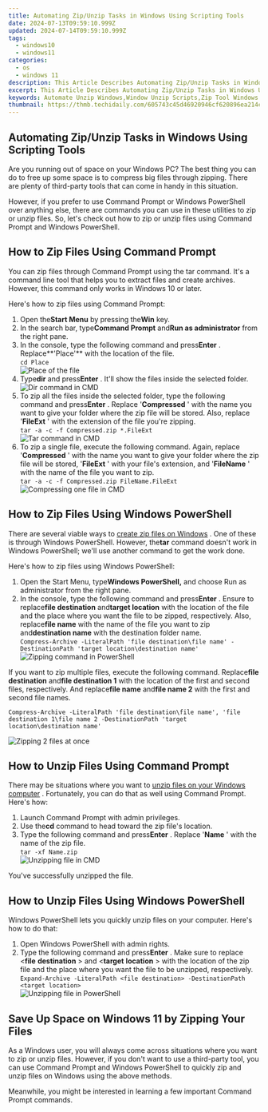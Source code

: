 ```yaml
---
title: Automating Zip/Unzip Tasks in Windows Using Scripting Tools
date: 2024-07-13T09:59:10.999Z
updated: 2024-07-14T09:59:10.999Z
tags:
  - windows10
  - windows11
categories:
  - os
  - windows 11
description: This Article Describes Automating Zip/Unzip Tasks in Windows Using Scripting Tools
excerpt: This Article Describes Automating Zip/Unzip Tasks in Windows Using Scripting Tools
keywords: Automate Unzip Windows,Window Unzip Scripts,Zip Tool Windows Script,Windows File Automation,Script Zip Extract Windows,Easy Windows Unzip Script,Scripting Tools Unzip Task
thumbnail: https://thmb.techidaily.com/605743c45d46920946cf620896ea214cdef6126e457144d63179eeaf5994b016.jpg
---
```


## Automating Zip/Unzip Tasks in Windows Using Scripting Tools

 Are you running out of space on your Windows PC? The best thing you can do to free up some space is to compress big files through zipping. There are plenty of third-party tools that can come in handy in this situation.

 However, if you prefer to use Command Prompt or Windows PowerShell over anything else, there are commands you can use in these utilities to zip or unzip files. So, let's check out how to zip or unzip files using Command Prompt and Windows PowerShell.

## How to Zip Files Using Command Prompt

 You can zip files through Command Prompt using the tar command. It's a command line tool that helps you to extract files and create archives. However, this command only works in Windows 10 or later.

Here's how to zip files using Command Prompt:

1. Open the**Start Menu** by pressing the**Win** key.
2. In the search bar, type**Command Prompt** and**Run as administrator** from the right pane.
3. In the console, type the following command and press**Enter** . Replace**'Place'** with the location of the file.  
`cd Place`  
![Place of the file](https://static1.makeuseofimages.com/wordpress/wp-content/uploads/2023/02/place.jpg)
4. Type**dir** and press**Enter** . It'll show the files inside the selected folder.  
![Dir command in CMD](https://static1.makeuseofimages.com/wordpress/wp-content/uploads/2023/02/dir.jpg)
5. To zip all the files inside the selected folder, type the following command and press**Enter** . Replace '**Compressed** ' with the name you want to give your folder where the zip file will be stored. Also, replace '**FileExt** ' with the extension of the file you're zipping.  
`tar -a -c -f Compressed.zip *.FileExt`  
![Tar command in CMD](https://static1.makeuseofimages.com/wordpress/wp-content/uploads/2023/02/tar.jpg)
6. To zip a single file, execute the following command. Again, replace '**Compressed** ' with the name you want to give your folder where the zip file will be stored, '**FileExt** ' with your file's extension, and '**FileName** ' with the name of the file you want to zip.  
`tar -a -c -f Compressed.zip FileName.FileExt`  
![Compressing one file in CMD](https://static1.makeuseofimages.com/wordpress/wp-content/uploads/2023/02/compressing-one-file.jpg)

## How to Zip Files Using Windows PowerShell

 There are several viable ways to [create zip files on Windows](https://www.makeuseof.com/easy-ways-create-zip-file-windows-10/) . One of these is through Windows PowerShell. However, the**tar** command doesn't work in Windows PowerShell; we'll use another command to get the work done.

Here's how to zip files using Windows PowerShell:

1. Open the Start Menu, type**Windows PowerShell,** and choose Run as administrator from the right pane.
2. In the console, type the following command and press**Enter** . Ensure to replace**file destination** and**target location** with the location of the file and the place where you want the file to be zipped, respectively. Also, replace**file name** with the name of the file you want to zip and**destination name** with the destination folder name.  
`Compress-Archive -LiteralPath 'file destination\file name' -DestinationPath 'target location\destination name'`  
![Zipping command in PowerShell](https://static1.makeuseofimages.com/wordpress/wp-content/uploads/2023/02/zipping.jpg)

 If you want to zip multiple files, execute the following command. Replace**file destination** and**file destination 1** with the location of the first and second files, respectively. And replace**file name** and**file name 2** with the first and second file names.

`Compress-Archive -LiteralPath 'file destination\file name', 'file destination 1\file name 2 -DestinationPath 'target location\destination name'  
`

![Zipping 2 files at once](https://static1.makeuseofimages.com/wordpress/wp-content/uploads/2023/02/zipping-2.jpg)

## How to Unzip Files Using Command Prompt

 There may be situations where you want to [unzip files on your Windows computer](https://www.makeuseof.com/unzip-files-windows-10/) . Fortunately, you can do that as well using Command Prompt. Here's how:

1. Launch Command Prompt with admin privileges.
2. Use the**cd** command to head toward the zip file's location.
3. Type the following command and press**Enter** . Replace '**Name** ' with the name of the zip file.  
`tar -xf Name.zip`  
![Unzipping file in CMD](https://static1.makeuseofimages.com/wordpress/wp-content/uploads/2023/02/unzipping-file.jpg)

You've successfully unzipped the file.

## How to Unzip Files Using Windows PowerShell

 Windows PowerShell lets you quickly unzip files on your computer. Here's how to do that:

1. Open Windows PowerShell with admin rights.
2. Type the following command and press**Enter** . Make sure to replace <**file** **destination** \> and <**target** **location** \> with the location of the zip file and the place where you want the file to be unzipped, respectively.  
`Expand-Archive -LiteralPath <file destination> -DestinationPath <target location>`  
![Unzipping file in PowerShell](https://static1.makeuseofimages.com/wordpress/wp-content/uploads/2023/02/unzipping.jpg)

## Save Up Space on Windows 11 by Zipping Your Files

 As a Windows user, you will always come across situations where you want to zip or unzip files. However, if you don't want to use a third-party tool, you can use Command Prompt and Windows PowerShell to quickly zip and unzip files on Windows using the above methods.

 Meanwhile, you might be interested in learning a few important Command Prompt commands.


<ins class="adsbygoogle"
     style="display:block"
     data-ad-format="autorelaxed"
     data-ad-client="ca-pub-7571918770474297"
     data-ad-slot="1223367746"></ins>



<ins class="adsbygoogle"
     style="display:block"
     data-ad-client="ca-pub-7571918770474297"
     data-ad-slot="8358498916"
     data-ad-format="auto"
     data-full-width-responsive="true"></ins>




